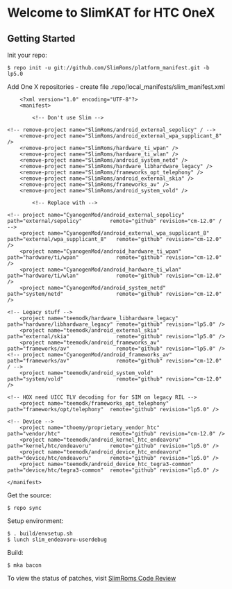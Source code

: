 Welcome to SlimKAT for HTC OneX
===============================


Getting Started
---------------

Init your repo:

    $ repo init -u git://github.com/SlimRoms/platform_manifest.git -b lp5.0

Add One X repositories - create file .repo/local_manifests/slim_manifest.xml

        <?xml version="1.0" encoding="UTF-8"?>
        <manifest>

            <!-- Don't use Slim -->

    <!-- remove-project name="SlimRoms/android_external_sepolicy" / -->
        <remove-project name="SlimRoms/android_external_wpa_supplicant_8" />
        <remove-project name="SlimRoms/hardware_ti_wpan" />
        <remove-project name="SlimRoms/hardware_ti_wlan" />
        <remove-project name="SlimRoms/android_system_netd" />
        <remove-project name="SlimRoms/hardware_libhardware_legacy" />
        <remove-project name="SlimRoms/frameworks_opt_telephony" />
        <remove-project name="SlimRoms/android_external_skia" />
        <remove-project name="SlimRoms/frameworks_av" />
        <remove-project name="SlimRoms/android_system_vold" />

            <!-- Replace with -->

    <!-- project name="CyanogenMod/android_external_sepolicy"         path="external/sepolicy"         remote="github" revision="cm-12.0" / -->
        <project name="CyanogenMod/android_external_wpa_supplicant_8" path="external/wpa_supplicant_8"   remote="github" revision="cm-12.0" />
        <project name="CyanogenMod/android_hardware_ti_wpan"          path="hardware/ti/wpan"            remote="github" revision="cm-12.0" />
        <project name="CyanogenMod/android_hardware_ti_wlan"          path="hardware/ti/wlan"            remote="github" revision="cm-12.0" />
        <project name="CyanogenMod/android_system_netd"               path="system/netd"                 remote="github" revision="cm-12.0" />

    <!-- Legacy stuff -->
        <project name="teemodk/hardware_libhardware_legacy"           path="hardware/libhardware_legacy" remote="github" revision="lp5.0" />
        <project name="teemodk/android_external_skia"                 path="external/skia"               remote="github" revision="lp5.0" />
        <project name="teemodk/android_frameworks_av"                 path="frameworks/av"               remote="github" revision="lp5.0" />
    <!-- project name="CyanogenMod/android_frameworks_av"             path="frameworks/av"               remote="github" revision="cm-12.0" / -->
        <project name="teemodk/android_system_vold"                   path="system/vold"                 remote="github" revision="cm-12.0" />

    <!-- HOX need UICC TLV decoding for for SIM on legacy RIL -->
        <project name="teemodk/frameworks_opt_telephony"              path="frameworks/opt/telephony"  remote="github" revision="lp5.0" />

    <!-- Device -->
        <project name="thoemy/proprietary_vendor_htc"                 path="vendor/htc"                remote="github" revision="cm-12.0" />
        <project name="teemodk/android_kernel_htc_endeavoru"          path="kernel/htc/endeavoru"      remote="github" revision="lp5.0" />
        <project name="teemodk/android_device_htc_endeavoru"          path="device/htc/endeavoru"      remote="github" revision="lp5.0" />
        <project name="teemodk/android_device_htc_tegra3-common"      path="device/htc/tegra3-common"  remote="github" revision="lp5.0" />

    </manifest>


Get the source:

    $ repo sync

Setup environment:

    $ . build/envsetup.sh
    $ lunch slim_endeavoru-userdebug

Build:

    $ mka bacon




To view the status of patches, visit [SlimRoms Code Review](http://gerrit.slimroms.net)
